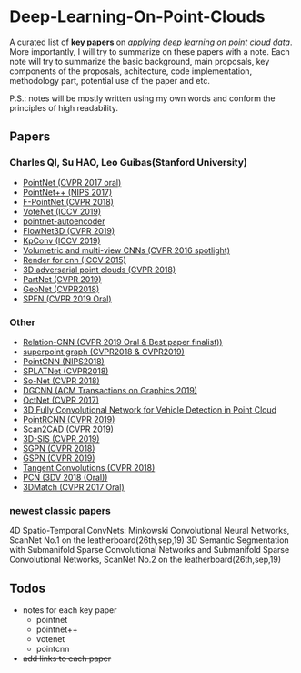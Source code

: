 # Deep-Learning-On-Point-Clouds
A curated list of **key papers** on *applying deep learning on point cloud data*. More importantly, I will try to summarize on these papers with a note. Each note will try to summarize the basic background, main proposals, key components of the proposals, achitecture, code implementation, methodology part, potential use of the paper and etc.

P.S.: notes will be mostly written using my own words and conform the principles of high readability.

## Papers
### Charles QI, Su HAO, Leo Guibas(Stanford University)

- [PointNet (CVPR 2017 oral)](https://github.com/charlesq34/pointnet)
- [PointNet++ (NIPS 2017)](https://github.com/charlesq34/pointnet2)
- [F-PointNet (CVPR 2018)](https://github.com/charlesq34/frustum-pointnets)
- [VoteNet (ICCV 2019)](https://github.com/facebookresearch/votenet)
- [pointnet-autoencoder](https://github.com/charlesq34/pointnet-autoencoder)
- [FlowNet3D (CVPR 2019)](https://github.com/xingyul/flownet3d)
- [KpConv (ICCV 2019)](https://github.com/HuguesTHOMAS/KPConv)
- [Volumetric and multi-view CNNs (CVPR 2016 spotlight)](https://github.com/charlesq34/3dcnn.torch)
- [Render for cnn (ICCV 2015)](https://github.com/ShapeNet/RenderForCNN)
- [3D adversarial point clouds (CVPR 2018)](https://github.com/xiangchong1/3d-adv-pc)
- [PartNet (CVPR 2019)](https://github.com/daerduoCarey/partnet_dataset)
- [GeoNet (CVPR2018)](https://github.com/yzcjtr/GeoNet)
- [SPFN (CVPR 2019 Oral)](https://github.com/lingxiaoli94/SPFN)
  
### Other
- [Relation-CNN (CVPR 2019 Oral & Best paper finalist))](https://github.com/Yochengliu/Relation-Shape-CNN)
- [superpoint graph (CVPR2018 & CVPR2019)](https://github.com/loicland/superpoint_graph)
- [PointCNN (NIPS2018)](https://github.com/yangyanli/PointCNN)
- [SPLATNet (CVPR2018)](https://github.com/NVlabs/splatnet)
- [So-Net (CVPR 2018)](https://github.com/lijx10/SO-Net)
- [DGCNN (ACM Transactions on Graphics 2019)](https://github.com/WangYueFt/dgcnn)
- [OctNet (CVPR 2017)](https://github.com/griegler/octnet)
- [3D Fully Convolutional Network for Vehicle Detection in Point Cloud](https://github.com/yukitsuji/3D_CNN_tensorflow)
- [PointRCNN (CVPR 2019)](https://github.com/sshaoshuai/PointRCNN)
- [Scan2CAD (CVPR 2019)](https://github.com/skanti/Scan2CAD)
- [3D-SIS (CVPR 2019)](https://github.com/Sekunde/3D-SIS)
- [SGPN (CVPR 2018)](https://github.com/laughtervv/SGPN)
- [GSPN (CVPR 2019)](https://github.com/ericyi/GSPN)
- [Tangent Convolutions (CVPR 2018)](https://github.com/tatarchm/tangent_conv)
- [PCN (3DV 2018 (Oral))](https://github.com/wentaoyuan/pcn)
- [3DMatch (CVPR 2017 Oral)](https://github.com/andyzeng/3dmatch-toolbox)

### newest classic papers

4D Spatio-Temporal ConvNets: Minkowski Convolutional Neural Networks, ScanNet No.1 on the leatherboard(26th,sep,19)
3D Semantic Segmentation with Submanifold Sparse Convolutional Networks and Submanifold Sparse Convolutional Networks, ScanNet No.2 on the leatherboard(26th,sep,19)

## Todos

- notes for each key paper
  - pointnet
  - pointnet++
  - votenet
  - pointcnn
- ~~add links to each paper~~
